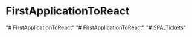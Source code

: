 # FirstApplicationToReact
"# FirstApplicationToReact" 
"# FirstApplicationToReact" 
"# SPA_Tickets" 

